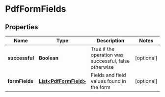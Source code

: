 
# PdfFormFields

## Properties
Name | Type | Description | Notes
------------ | ------------- | ------------- | -------------
**successful** | **Boolean** | True if the operation was successful, false otherwise |  [optional]
**formFields** | [**List&lt;PdfFormField&gt;**](PdfFormField.md) | Fields and field values found in the form |  [optional]



